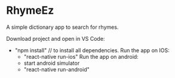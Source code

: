 # RhymeEz
A simple dictionary app to search for rhymes.

Download project and open in VS Code:
  - "npm install"   // to install all dependencies.
  Run the app on IOS:
    - "react-native run-ios"
  Run the app on android:
    - start android simulator
    - "react-native run-android"
  
